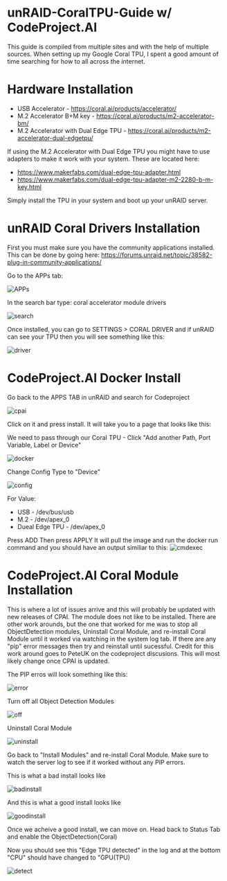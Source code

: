 # unRAID-CoralTPU-Guide w/ CodeProject.AI
This guide is compiled from multiple sites and with the help of multiple sources. When setting up my Google Coral TPU, I spent a good amount of time searching for how to all across the internet. 

# Hardware Installation

* USB Accelerator - https://coral.ai/products/accelerator/
* M.2 Accelerator B+M key - https://coral.ai/products/m2-accelerator-bm/
* M.2 Accelerator with Dual Edge TPU - https://coral.ai/products/m2-accelerator-dual-edgetpu/

If using the M.2 Accelerator with Dual Edge TPU you might have to use adapters to make it work with your system. These are located here:
* https://www.makerfabs.com/dual-edge-tpu-adapter.html
* https://www.makerfabs.com/dual-edge-tpu-adapter-m2-2280-b-m-key.html

Simply install the TPU in your system and boot up your unRAID server.

# unRAID Coral Drivers Installation

First you must make sure you have the community applications installed. This can be done by going here: https://forums.unraid.net/topic/38582-plug-in-community-applications/

Go to the APPs tab:

![APPs](APPs.png)

In the search bar type: coral accelerator module drivers

![search](search.JPG)

Once installed, you can go to SETTINGS > CORAL DRIVER and if unRAID can see your TPU then you will see something like this:

![driver](driver.JPG)

# CodeProject.AI Docker Install

Go back to the APPS TAB in unRAID and search for Codeproject

![cpai](cpai.JPG)

Click on it and press install. It will take you to a page that looks like this:

We need to pass through our Coral TPU - Click "Add another Path, Port Variable, Label or Device"

![docker](docker.PNG)

Change Config Type to "Device"

![config](config.PNG)

For Value:
* USB - /dev/bus/usb
* M.2 - /dev/apex_0
* Dueal Edge TPU - /dev/apex_0

Press ADD
Then press APPLY
It will pull the image and run the docker run command and you should have an output similiar to this: 
![cmdexec](cmdexec.PNG)

# CodeProject.AI Coral Module Installation

This is where a lot of issues arrive and this will probably be updated with new releases of CPAI. The module does not like to be installed. There are other work arounds, but the one that worked for me was to stop all ObjectDetection modules, Uninstall Coral Module, and re-install Coral Module until it worked via watching in the system log tab. If there are any "pip" error messages then try and reinstall until sucessful. Credit for this work around goes to PeteUK on the codeproject discusions. 
This will most likely change once CPAI is updated.

The PIP erros will look something like this: 

![error](error.PNG)

Turn off all Object Detection Modules

![off](off.PNG)

Uninstall Coral Module

![uninstall](uninstall.PNG)

Go back to "Install Modules" and re-install Coral Module. Make sure to watch the server log to see if it worked without any PIP errors. 

This is what a bad install looks like

![badinstall](badinstall.PNG)

And this is what a good install looks like

![goodinstall](goodinstall.PNG)

Once we acheive a good install, we can move on. Head back to Status Tab and enable the ObjectDetection(Coral)

Now you should see this "Edge TPU detected" in the log and at the bottom "CPU" should have changed to "GPU(TPU)

![detect](detect.PNG)




